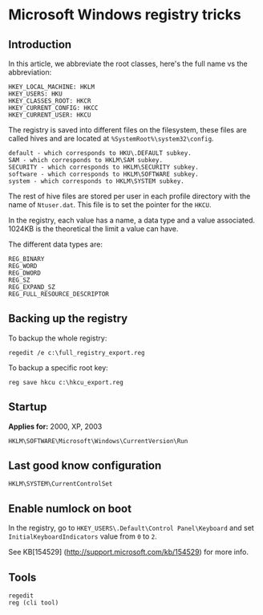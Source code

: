 # Microsoft Windows registry tricks

## Introduction

In this article, we abbreviate the root classes, here's the full name vs the abbreviation:

    HKEY_LOCAL_MACHINE: HKLM
    HKEY_USERS: HKU
    HKEY_CLASSES_ROOT: HKCR
    HKEY_CURRENT_CONFIG: HKCC
    HKEY_CURRENT_USER: HKCU

The registry is saved into different files on the filesystem, these files are called hives and are located at `%SystemRoot%\system32\config`.

    default - which corresponds to HKU\.DEFAULT subkey.
    SAM - which corresponds to HKLM\SAM subkey.
    SECURITY - which corresponds to HKLM\SECURITY subkey.
    software - which corresponds to HKLM\SOFTWARE subkey.
    system - which corresponds to HKLM\SYSTEM subkey.

The rest of hive files are stored per user in each profile directory  with the name of `Ntuser.dat`. This file is to set the pointer for the `HKCU`.

In the registry, each value has a name, a data type and a value associated. 1024KB is the theoretical the limit a value can have.

The different data types are:

    REG_BINARY
    REG_WORD
    REG_DWORD
    REG_SZ
    REG_EXPAND_SZ
    REG_FULL_RESOURCE_DESCRIPTOR

## Backing up the registry

To backup the whole registry:

    regedit /e c:\full_registry_export.reg

To backup a specific root key:

    reg save hkcu c:\hkcu_export.reg

## Startup

**Applies for:** 2000, XP, 2003

    HKLM\SOFTWARE\Microsoft\Windows\CurrentVersion\Run

## Last good know configuration

    HKLM\SYSTEM\CurrentControlSet

## Enable numlock on boot

In the registry, go to `HKEY_USERS\.Default\Control Panel\Keyboard` and set `InitialKeyboardIndicators` value from `0` to `2`.

See KB\[154529\] (http://support.microsoft.com/kb/154529) for more info.

## Tools

    regedit
    reg (cli tool)
